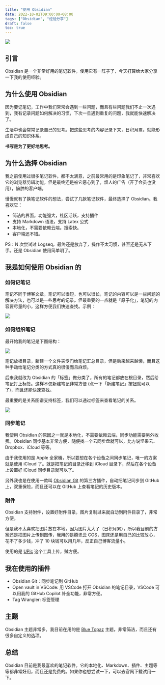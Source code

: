 ```yaml
---
title: "使用 Obsidian"
date: 2022-10-02T09:00:00+08:00
tags: ["Obsidian", "经验分享"] 
draft: false
toc: true
---
```


[![](https://blog-1251237404.cos.ap-guangzhou.myqcloud.com/20221002m7Slxr.png)](https://obsidian.md/)

## 引言

Obsidian 是一个非常好用的笔记软件，使用它有一阵子了，今天打算给大家分享一下我的使用经验。

## 为什么使用 Obsidian

因为要记笔记，工作中我们常常会遇到一些问题，而且有些问题我们不止一次遇到，我有记录问题如何解决的习惯，下次一旦遇到重复的问题，我就能快速解决了。

生活中也会常常记录自己的思考。把这些思考的内容记录下来，日积月累，就能形成自己的知识体系。

**书写是为了更好地思考。**

## 为什么选择 Obsidian

我之前使用过很多笔记软件，都不太满意，之前最常用的是印象笔记了，非常喜欢它的浏览器剪辑功能，但是最终还是被它恶心到了，烦人的广告（开了会员也没用），臃肿的客户端。

<!--more-->

慢慢就有了换笔记软件的想法，尝试了几款笔记软件，最终选择了 Obsidian。我喜欢它：

- 简洁的界面，功能强大，社区活跃，支持插件
- 支持 Markdown 语法，支持 Latex 公式
- 本地化，不需要依赖云端，搜索快。
- 客户端还不错。

PS：N 次尝试过 Logseq，最终还是放弃了，操作不太习惯，甚至还是无从下手。还是 Obsidian 使用简单明了。

## 我是如何使用 Obsidian 的

### 如何记笔记

笔记不同于博客文章，笔记可以很短，也可以很长，笔记的内容可以是一些问题的解决方法，也可以是一些思考的记录。但最重要的一点就是「原子化」，笔记的内容要尽量的小，这样方便我们快速查找。示例：

![](https://blog-1251237404.cos.ap-guangzhou.myqcloud.com/202210023d92PS.png)


### 如何组织笔记

最开始我的笔记是下图结构：

![](https://blog-1251237404.cos.ap-guangzhou.myqcloud.com/202210021qyQO4.png)

笔记放根目录，新建一个文件夹专门给笔记汇总目录，但是后来越来越懒，而且这种手动给笔记分类的方式真的很傻而且麻烦。

后来我就改为 Obsidian 的「标签」做分类了，所有的笔记都放在根目录，然后给笔记打上标签。这样不仅新建笔记非常方便 (点一下「新建笔记」按钮就可以了)，而且还能快速查找。

最重要的是关系图谱支持标签，我们可以通过标签来查看笔记的关系。

![](https://blog-1251237404.cos.ap-guangzhou.myqcloud.com/20221002FDr7Qe.png)

### 同步笔记

我使用 Obsidian 的原因之一就是本地化，不需要依赖云端，同步功能需要另外收费。Obsidian 同步基本非常方便，随便找一个云同步盘就可以，比方说坚果云、Dropbox、iCloud 等等。

由于我使用的是 Apple 全家桶，所以要想在各个设备之间同步笔记，唯一的方案就是使用 iCloud 了。就是把笔记的目录迁移到 iCloud 目录下，然后在各个设备上设置好 iCloud 同步目录就可以了。

另外我也是在使用一款叫 [Obsidian Git](https://github.com/denolehov/obsidian-git) 的第三方插件，自动把笔记同步到 GitHub 上，双重保险，而且还可以在 GitHub 上查看笔记的历史版本。

### 附件

Obsidian 支持附件，设置好附件目录，图片复制过来就自动到附件目录了，非常方便。

但是我不太喜欢把图片放在本地，因为图片太大了（日积月累），所以我目前的方案还是把图片上传到图传，我用的是腾讯云 COS，图床还是用自己的比较放心，花不了多少钱，冲了 10 块钱可以用几年，反正自己博客流量小。

使用的是 [UPic](https://blog.svend.cc/upic/) 这个工具上传，贼方便。

## 我在使用的插件

- Obsidian Git：同步笔记到 GitHub
- Open vault in VSCode: 用 VSCode 打开 Obsidian 的笔记目录，VSCode 可以用我的 GitHub Copilot 补全功能，非常方便。
- Tag Wrangler: 标签管理

## 主题

Obsidian 主题非常多，我目前在用的是 [Blue Topaz](https://github.com/cumany/Blue-topaz-examples) 主题，非常简洁，而且还有很多自定义的选项。

## 总结

Obsidian 目前是我最喜欢的笔记软件，它的本地化、Markdown、插件、主题等等都非常好用，而且还是免费的。如果你也想尝试一下，可以去官网下载试用一下。

